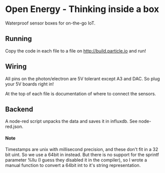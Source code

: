 # Open Energy - Thinking inside a box

Waterproof sensor boxes for on-the-go IoT.


## Running

Copy the code in each file to a file on http://build.particle.io and run!

## Wiring

All pins on the photon/electron are 5V tolerant except A3 and DAC. So plug your 5V boards right in!

At the top of each file is documentation of where to connect the sensors.

## Backend

A node-red script unpacks the data and saves it in influxdb. See node-red.json.

#### Note

Timestamps are unix with millisecond precision, and these don't fit in a 32 bit uint. So we use a 64bit in instead. But there is no support for the sprintf parameter %llu (I guess they disabled it in the compiler), so I wrote a manual function to convert a 64bit int to it's string representation.
